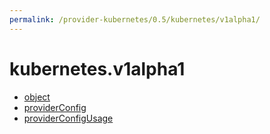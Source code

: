 ```yaml
---
permalink: /provider-kubernetes/0.5/kubernetes/v1alpha1/
---
```


# kubernetes.v1alpha1



* [object](object.md)
* [providerConfig](providerConfig.md)
* [providerConfigUsage](providerConfigUsage.md)